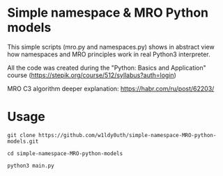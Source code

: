 Simple namespace & MRO Python models
===
This simple scripts (mro.py and namespaces.py) shows in abstract view how namespaces and MRO principles work in real Python3 interpreter.

All the code was created during the "Python: Basics and Application" course (https://stepik.org/course/512/syllabus?auth=login)

MRO C3 algorithm deeper explanation: https://habr.com/ru/post/62203/

Usage
===
`git clone https://github.com/w1ldy0uth/simple-namespace-MRO-python-models.git`

`cd simple-namespace-MRO-python-models`

`python3 main.py`
